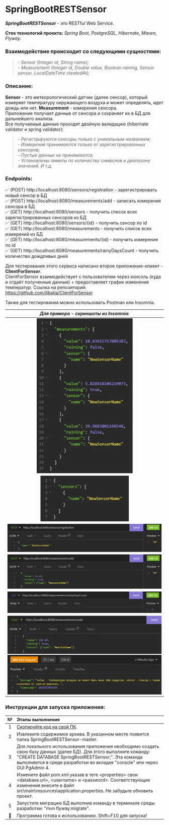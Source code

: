 # SpringBootRESTSensor

***SpringBootRESTSensor*** - это RESTful Web Service.

**Cтек технологий проекта:** _Spring Boot, PostgreSQL, Hibernate, Maven, Flyway_.

### Взаимодействие происходит со следующими сущностями:
>*- Sensor (Integer id, String name);*  
*- Measurement (Integer id, Double value, Boolean raining, Sensor sensor, LocalDateTime cteatedAt);*   

### Описание:
**Sensor** - это метеорологический датчик (далее сенсор), который измеряет температуру окружающего воздуха и может определять, идет дождь или нет.
**Measurement** - измерения сенсора.</br>Приложение получает данные от сенсора и сохраняет их в БД для дальнейшего анализа.   
Все получаемые данные проходят двойную валидацию (hibernate validator и spring validator):   
>*- Регистрируются сенсоры только с уникальным названием;*  
*- Измерения принимаются только от зарегистрированных сенсоров;*   
*- Пустые данные не принимаются;*   
*- Установлены лимиты по количеству символов и диапазону значений. И т.д.*   

### Endpoints:
:white_check_mark: (POST) http://localhost:8080/sensors/registration - зарегистрировать новый сенсор в БД   
:white_check_mark: (POST) http://localhost:8080/measurements/add - записать измерения сенсора в БД    
:white_check_mark: (GET) http://localhost:8080/sensors - получить список всех зарегистрированных сенсоров из БД   
:white_check_mark: (GET) http://localhost:8080/sensors/{id} - получить сенсор по id   
:white_check_mark: (GET) http://localhost:8080/measurements - получить список всех измерений из БД   
:white_check_mark: (GET) http://localhost:8080/measurements/{id} - получить измерение по id   
:white_check_mark: (GET) http://localhost:8080/measurements/rainyDaysCount - получить количество дождливых дней   

Для тестирования этого сервиса написано второе приложение-клиент - __ClientForSensor__.   
ClientForSensor взаимодействует с пользователем через консоль (куда и отдаёт полученные данные) + предоставляет график изменения температур. Ссылка на репозиторий: https://github.com/itbatia/ClientForSensor

Также для тестирования можно использовать Postman или Insomnia.

|                 ***Для примера - скриншоты из Insomnia:***                 |
|:--------------------------------------------------------------------------:|
|                    ![](src/main/resources/static/1.jpg)                    |
|                    ![](src/main/resources/static/2.jpg)                    | 
|                    ![](src/main/resources/static/3.jpg)                    |
|                    ![](src/main/resources/static/4.jpg)                    |
|                    ![](src/main/resources/static/5.jpg)                    |
| ![](src/main/resources/static/6.jpg) <br/> ![](src/main/resources/static/7.jpg) |

### Инструкции для запуска приложения:

|             №             | Этапы выполнения                                                                                                                                                                                                                                       |
|:-------------------------:|:-------------------------------------------------------------------------------------------------------------------------------------------------------------------------------------------------------------------------------------------------------|
|             1             | [Скопируйте код на свой ПК](https://github.com/itbatia/SpringBootRESTSensor/archive/refs/heads/master.zip).                                                                                                                                            |
|             2             | Извлеките содержимое архива. В указанном месте появится папка SpringBootRESTSensor-master.                                                                                                                                                             |
|             3             | Для локального использования приложения необходимо создать свою базу данных (далее БД). Для этого выполните команду: "CREATE DATABASE SpringBootRESTSensor;". Эта команда выполняется в среде разработки во вкладке "console" или через GUI PgAdmin 4. |
|             4             | Измените файл pom.xml указав в теге <<properties>properties> свои <database.url>, <username<username>> и <password<password>>.     Соответствующие изменения внесите в файл src\main\resources\application.properties. Не забудьте обновить проект.    |
|             5             | Запустите миграцию БД выполнив команду в терминале среды разработки: "mvn flyway:migrate".                                                                                                                                                             |
| :triangular_flag_on_post: | Программа готова к использованию. Shift+F10 для запуска!                                                                                                                                                                                               |
